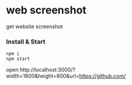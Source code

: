 # web screenshot

get website screenshot

### Install & Start

```shell
npm i
npm start
```
open http://localhost:3000/?width=1600&height=800&url=https://github.com/

